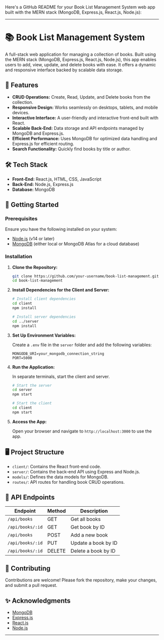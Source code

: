 Here's a GitHub README for your Book List Management System web app built with the MERN stack (MongoDB, Express.js, React.js, Node.js):

---

# 📚 Book List Management System

A full-stack web application for managing a collection of books. Built using the MERN stack (MongoDB, Express.js, React.js, Node.js), this app enables users to add, view, update, and delete books with ease. It offers a dynamic and responsive interface backed by scalable data storage.

## 🌟 Features

- **CRUD Operations:** Create, Read, Update, and Delete books from the collection.
- **Responsive Design:** Works seamlessly on desktops, tablets, and mobile devices.
- **Interactive Interface:** A user-friendly and interactive front-end built with React.
- **Scalable Back-End:** Data storage and API endpoints managed by MongoDB and Express.js.
- **Efficient Performance:** Uses MongoDB for optimized data handling and Express.js for efficient routing.
- **Search Functionality:** Quickly find books by title or author.

## 🛠️ Tech Stack

- **Front-End:** React.js, HTML, CSS, JavaScript
- **Back-End:** Node.js, Express.js
- **Database:** MongoDB

## 🚀 Getting Started

### Prerequisites

Ensure you have the following installed on your system:

- [Node.js](https://nodejs.org/) (v14 or later)
- [MongoDB](https://www.mongodb.com/) (either local or MongoDB Atlas for a cloud database)

### Installation

1. **Clone the Repository:**
   ```bash
   git clone https://github.com/your-username/book-list-management.git
   cd book-list-management
   ```

2. **Install Dependencies for the Client and Server:**
   ```bash
   # Install client dependencies
   cd client
   npm install

   # Install server dependencies
   cd ../server
   npm install
   ```

3. **Set Up Environment Variables:**

   Create a `.env` file in the `server` folder and add the following variables:

   ```plaintext
   MONGODB_URI=your_mongodb_connection_string
   PORT=5000
   ```

4. **Run the Application:**

   In separate terminals, start the client and server.

   ```bash
   # Start the server
   cd server
   npm start

   # Start the client
   cd client
   npm start
   ```

5. **Access the App:**

   Open your browser and navigate to `http://localhost:3000` to use the app.

## 🖥️ Project Structure

- `client/`: Contains the React front-end code.
- `server/`: Contains the back-end API using Express and Node.js.
- `models/`: Defines the data models for MongoDB.
- `routes/`: API routes for handling book CRUD operations.

## 📄 API Endpoints

| Endpoint            | Method | Description            |
|---------------------|--------|------------------------|
| `/api/books`        | GET    | Get all books          |
| `/api/books/:id`    | GET    | Get book by ID         |
| `/api/books`        | POST   | Add a new book         |
| `/api/books/:id`    | PUT    | Update a book by ID    |
| `/api/books/:id`    | DELETE | Delete a book by ID    |


## 🤝 Contributing

Contributions are welcome! Please fork the repository, make your changes, and submit a pull request.


## ✨ Acknowledgments

- [MongoDB](https://www.mongodb.com/)
- [Express.js](https://expressjs.com/)
- [React.js](https://reactjs.org/)
- [Node.js](https://nodejs.org/)

---
